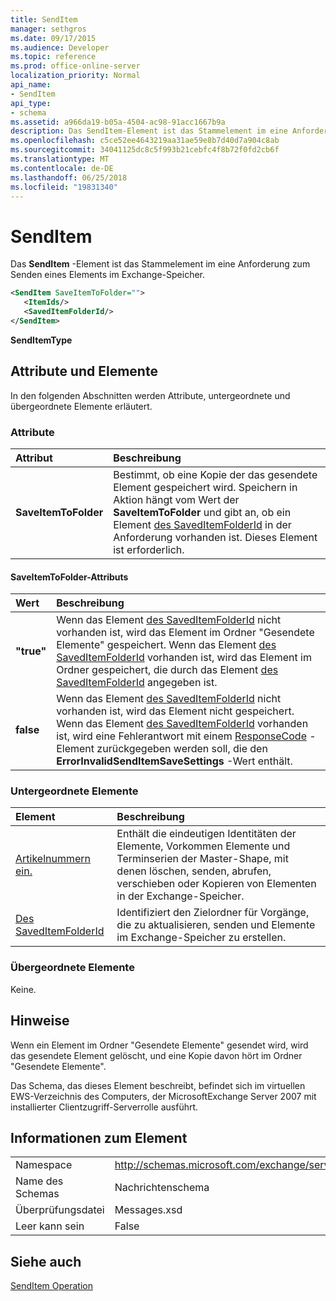 ```yaml
---
title: SendItem
manager: sethgros
ms.date: 09/17/2015
ms.audience: Developer
ms.topic: reference
ms.prod: office-online-server
localization_priority: Normal
api_name:
- SendItem
api_type:
- schema
ms.assetid: a966da19-b05a-4504-ac98-91acc1667b9a
description: Das SendItem-Element ist das Stammelement im eine Anforderung zum Senden eines Elements im Exchange-Speicher.
ms.openlocfilehash: c5ce52ee4643219aa31ae59e8b7d40d7a904c8ab
ms.sourcegitcommit: 34041125dc8c5f993b21cebfc4f8b72f0fd2cb6f
ms.translationtype: MT
ms.contentlocale: de-DE
ms.lasthandoff: 06/25/2018
ms.locfileid: "19831340"
---
```

# <a name="senditem"></a>SendItem

Das **SendItem** -Element ist das Stammelement im eine Anforderung zum Senden eines Elements im Exchange-Speicher. 
  
```xml
<SendItem SaveItemToFolder="">
   <ItemIds/>
   <SavedItemFolderId/>
</SendItem>
```

 **SendItemType**
## <a name="attributes-and-elements"></a>Attribute und Elemente

In den folgenden Abschnitten werden Attribute, untergeordnete und übergeordnete Elemente erläutert.
  
### <a name="attributes"></a>Attribute

|**Attribut**|**Beschreibung**|
|:-----|:-----|
|**SaveItemToFolder** <br/> |Bestimmt, ob eine Kopie der das gesendete Element gespeichert wird. Speichern in Aktion hängt vom Wert der **SaveItemToFolder** und gibt an, ob ein Element [des SavedItemFolderId](saveditemfolderid.md) in der Anforderung vorhanden ist. Dieses Element ist erforderlich.  <br/> |
   
#### <a name="saveitemtofolder-attribute"></a>SaveItemToFolder-Attributs

|**Wert**|**Beschreibung**|
|:-----|:-----|
|**"true"** <br/> |Wenn das Element [des SavedItemFolderId](saveditemfolderid.md) nicht vorhanden ist, wird das Element im Ordner "Gesendete Elemente" gespeichert. Wenn das Element [des SavedItemFolderId](saveditemfolderid.md) vorhanden ist, wird das Element im Ordner gespeichert, die durch das Element [des SavedItemFolderId](saveditemfolderid.md) angegeben ist.  <br/> |
|**false** <br/> |Wenn das Element [des SavedItemFolderId](saveditemfolderid.md) nicht vorhanden ist, wird das Element nicht gespeichert. Wenn das Element [des SavedItemFolderId](saveditemfolderid.md) vorhanden ist, wird eine Fehlerantwort mit einem [ResponseCode](responsecode.md) -Element zurückgegeben werden soll, die den **ErrorInvalidSendItemSaveSettings** -Wert enthält.  <br/> |
   
### <a name="child-elements"></a>Untergeordnete Elemente

|**Element**|**Beschreibung**|
|:-----|:-----|
|[Artikelnummern ein.](itemids.md) <br/> |Enthält die eindeutigen Identitäten der Elemente, Vorkommen Elemente und Terminserien der Master-Shape, mit denen löschen, senden, abrufen, verschieben oder Kopieren von Elementen in der Exchange-Speicher.  <br/> |
|[Des SavedItemFolderId](saveditemfolderid.md) <br/> |Identifiziert den Zielordner für Vorgänge, die zu aktualisieren, senden und Elemente im Exchange-Speicher zu erstellen.  <br/> |
   
### <a name="parent-elements"></a>Übergeordnete Elemente

Keine.
  
## <a name="remarks"></a>Hinweise

Wenn ein Element im Ordner "Gesendete Elemente" gesendet wird, wird das gesendete Element gelöscht, und eine Kopie davon hört im Ordner "Gesendete Elemente".
  
Das Schema, das dieses Element beschreibt, befindet sich im virtuellen EWS-Verzeichnis des Computers, der MicrosoftExchange Server 2007 mit installierter Clientzugriff-Serverrolle ausführt.
  
## <a name="element-information"></a>Informationen zum Element

|||
|:-----|:-----|
|Namespace  <br/> |http://schemas.microsoft.com/exchange/services/2006/messages  <br/> |
|Name des Schemas  <br/> |Nachrichtenschema  <br/> |
|Überprüfungsdatei  <br/> |Messages.xsd  <br/> |
|Leer kann sein  <br/> |False  <br/> |
   
## <a name="see-also"></a>Siehe auch



[SendItem Operation](senditem-operation.md)

